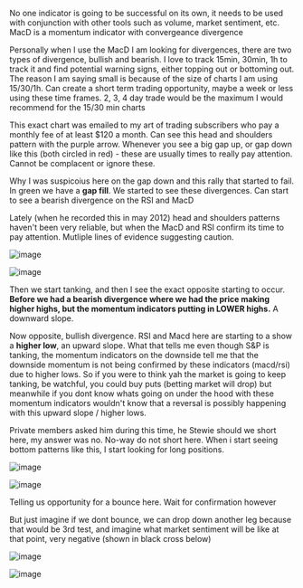 No one indicator is going to be successful on its own, it needs to be used with conjunction with other tools such as volume, market sentiment, etc. MacD is a momentum indicator with convergeance divergence

Personally when I use the MacD I am looking for divergences, there are two types of divergence, bullish and bearish. I love to track 15min, 30min, 1h to track it and find potential warning signs, either topping out or bottoming out. The reason I am saying small is because of the size of charts I am using 15/30/1h. Can create a short term trading opportunity, maybe a week or less using these time frames. 2, 3, 4 day trade would be the maximum I would recommend for the 15/30 min charts

This exact chart was emailed to my art of trading subscribers who pay a monthly fee of at least $120 a month. Can see this head and shoulders pattern with the purple arrow.
Whenever you see a big gap up, or gap down like this (both circled in red) - these are usually times to really pay attention. Cannot be complacent or ignore these. 

Why I was suspicoius here on the gap down and this rally that started to fail. In green we have a **gap fill**. We started to see these divergences. Can start to see a bearish divergence on the RSI and MacD

Lately (when he recorded this in may 2012) head and shoulders patterns haven't been very reliable, but when the MacD and RSI confirm its time to pay attention. Mutliple lines of evidence suggesting caution. 

![image](https://user-images.githubusercontent.com/10590095/110248641-ca5db600-7f37-11eb-9b58-09ca218c1b13.png)

![image](https://user-images.githubusercontent.com/10590095/110248652-d21d5a80-7f37-11eb-9f4f-a445ca74fca6.png)

Then we start tanking, and then I see the exact opposite starting to occur. **Before we had a bearish divergence where we had the price making higher highs, but the momentum indicators putting in LOWER highs.** A downward slope. 

Now opposite, bullish divergence. RSI and Macd here are starting to a show a **higher low**, an upward slope. What that tells me even though S&P is tanking, the momentum indicators on the downside tell me that the downside momentum is not being confirmed by these indicators (macd/rsi) due to higher lows. So if you were to think yah the market is going to keep tanking, be watchful, you could buy puts (betting market will drop) but meanwhile if you dont know whats going on under the hood with these momentum indicators wouldn't know that a reversal is possibly happening with this upward slope / higher lows. 

Private members asked him during this time, he Stewie should we short here, my answer was no. No-way do not short here. When i start seeing bottom patterns like this, I start looking for long positions.

![image](https://user-images.githubusercontent.com/10590095/110248874-cf6f3500-7f38-11eb-8eaf-f28c51fd5890.png)

![image](https://user-images.githubusercontent.com/10590095/110248876-d8600680-7f38-11eb-9887-ed2a4720d86a.png)

Telling us opportunity for a bounce here. Wait for confirmation however

But just imagine if we dont bounce, we can drop down another leg because that would be 3rd test, and imagine what market sentiment will be like at that point, very negative (shown in black cross below)

![image](https://user-images.githubusercontent.com/10590095/110248930-178e5780-7f39-11eb-8ab2-f727c663b683.png)

![image](https://user-images.githubusercontent.com/10590095/110249034-8c619180-7f39-11eb-92d6-9596ccdc65d1.png)


